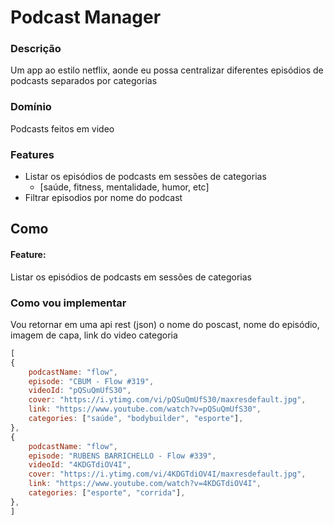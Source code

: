 # Podcast Manager

### Descrição 
Um app ao estilo netflix, aonde eu possa centralizar diferentes episódios de podcasts separados por categorias

### Domínio 
Podcasts feitos em video

### Features
- Listar os episódios de podcasts em sessões de categorias
    - [saúde, fitness, mentalidade, humor, etc]
- Filtrar episodios por nome do podcast

## Como

#### Feature:
Listar os episódios de podcasts em sessões de categorias

### Como vou implementar
Vou retornar em uma api rest (json) o nome do poscast, nome do episódio, imagem de capa, link do video categoria
```js
[
{
    podcastName: "flow",
    episode: "CBUM - Flow #319",
    videoId: "pQSuQmUfS30",
    cover: "https://i.ytimg.com/vi/pQSuQmUfS30/maxresdefault.jpg",
    link: "https://www.youtube.com/watch?v=pQSuQmUfS30",
    categories: ["saúde", "bodybuilder", "esporte"],
},
{
    podcastName: "flow",
    episode: "RUBENS BARRICHELLO - Flow #339",
    videoId: "4KDGTdiOV4I",
    cover: "https://i.ytimg.com/vi/4KDGTdiOV4I/maxresdefault.jpg",
    link: "https://www.youtube.com/watch?v=4KDGTdiOV4I",
    categories: ["esporte", "corrida"],
},
]
```